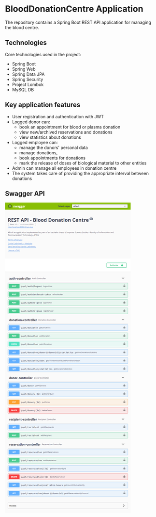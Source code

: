 # BloodDonationCentre Application

The repository contains a Spring Boot REST API application for managing the blood centre.

## Technologies

Core technologies used in the project:

* Spring Boot
* Spring Web
* Spring Data JPA
* Spring Security
* Project Lombok
* MySQL DB

## Key application features

* User registration and authentication with JWT
* Logged donor can:
    * book an appointment for blood or plasma donation
    * view new/archived reservations and donations
    * view statistics about donations
* Logged employee can:
    * manage the donors' personal data
    * manage donations,
    * book appointments for donations
    * mark the release of doses of biological material to other entities
* Admin can manage all employees in donation centre
* The system takes care of providing the appropriate interval between donations

## Swagger API

![Swagger-screenshot1](swagger/swagger_api.png)